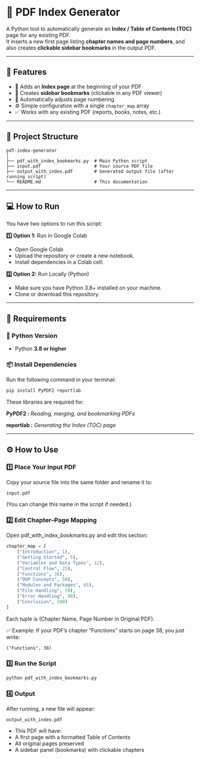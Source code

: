 # 📘 PDF Index Generator

A Python tool to automatically generate an **Index / Table of Contents (TOC)** page for any existing PDF.  
It inserts a new first page listing **chapter names and page numbers**, and also creates **clickable sidebar bookmarks** in the output PDF.

---

## 🚀 Features

- 🧾 Adds an **Index page** at the beginning of your PDF  
- 🔖 Creates **sidebar bookmarks** (clickable in any PDF viewer)  
- 📄 Automatically adjusts page numbering  
- ⚙️ Simple configuration with a single `chapter_map` array  
- ✅ Works with any existing PDF (reports, books, notes, etc.)

---

## 📂 Project Structure

```text
pdf-index-generator
│
├── pdf_with_index_bookmarks.py  # Main Python script
├── input.pdf                    # Your source PDF file
├── output_with_index.pdf        # Generated output file (after running script)
└── README.md                    # This documentation
```
---
## 💻 How to Run

You have two options to run this script:

**1️⃣ Option 1:** Run in Google Colab
- Open Google Colab
- Upload the repository or create a new notebook.
- Install dependencies in a Colab cell:

**2️⃣ Option 2:** Run Locally (Python)
- Make sure you have Python 3.8+ installed on your machine.
- Clone or download this repository.

---
## 🧰 Requirements

### 🐍 Python Version
- Python **3.8 or higher**

### 📦 Install Dependencies
Run the following command in your terminal:

``` bash
pip install PyPDF2 reportlab
```


These libraries are required for:

__PyPDF2 :__ _Reading, merging, and bookmarking PDFs_

__reportlab :__ _Generating the Index (TOC) page_

---
## ⚙️ How to Use
### 1️⃣ Place Your Input PDF

Copy your source file into the same folder and rename it to:
```
input.pdf
```

(You can change this name in the script if needed.)

### 2️⃣ Edit Chapter–Page Mapping

Open pdf_with_index_bookmarks.py and edit this section:
```python
chapter_map = [
    ("Introduction", 1),
    ("Getting Started", 5),
    ("Variables and Data Types", 12),
    ("Control Flow", 25),
    ("Functions", 38),
    ("OOP Concepts", 50),
    ("Modules and Packages", 65),
    ("File Handling", 78),
    ("Error Handling", 90),
    ("Conclusion", 100)
]
```

Each tuple is (Chapter Name, Page Number in Original PDF).

✅ Example:
If your PDF’s chapter “Functions” starts on page 38, you just write:
```
("Functions", 38)
```

### 3️⃣ Run the Script
```bash
python pdf_with_index_bookmarks.py
```

### 4️⃣ Output
After running, a new file will appear:
```
output_with_index.pdf
```

- This PDF will have:
- A first page with a formatted Table of Contents
- All original pages preserved
- A sidebar panel (bookmarks) with clickable chapters
